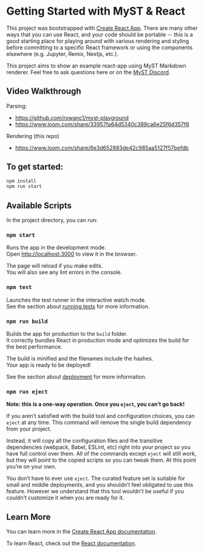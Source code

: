 # Getting Started with MyST & React

This project was bootstrapped with [Create React App](https://github.com/facebook/create-react-app). There are many other ways that you can use React, and your code should be portable -- this is a good starting place for playing around with various rendering and styling before committing to a specific React framework or using the components elsewhere (e.g. Jupyter, Remix, Nextjs, etc.).

This project aims to show an example react-app using MyST Markdown renderer. Feel free to ask questions here or on the [MyST Discord](https://discord.mystmd.org/).

## Video Walkthrough

Parsing:

- https://github.com/rowanc1/myst-playground
- https://www.loom.com/share/33957fa64d5340c389ca6e25f6d357f8

Rendering (this repo)

- https://www.loom.com/share/6e3d652883de42c985aa5127f57befdb

## To get started:

```bash
npm install
npm run start
```

## Available Scripts

In the project directory, you can run:

### `npm start`

Runs the app in the development mode.\
Open [http://localhost:3000](http://localhost:3000) to view it in the browser.

The page will reload if you make edits.\
You will also see any lint errors in the console.

### `npm test`

Launches the test runner in the interactive watch mode.\
See the section about [running tests](https://facebook.github.io/create-react-app/docs/running-tests) for more information.

### `npm run build`

Builds the app for production to the `build` folder.\
It correctly bundles React in production mode and optimizes the build for the best performance.

The build is minified and the filenames include the hashes.\
Your app is ready to be deployed!

See the section about [deployment](https://facebook.github.io/create-react-app/docs/deployment) for more information.

### `npm run eject`

**Note: this is a one-way operation. Once you `eject`, you can’t go back!**

If you aren’t satisfied with the build tool and configuration choices, you can `eject` at any time. This command will remove the single build dependency from your project.

Instead, it will copy all the configuration files and the transitive dependencies (webpack, Babel, ESLint, etc) right into your project so you have full control over them. All of the commands except `eject` will still work, but they will point to the copied scripts so you can tweak them. At this point you’re on your own.

You don’t have to ever use `eject`. The curated feature set is suitable for small and middle deployments, and you shouldn’t feel obligated to use this feature. However we understand that this tool wouldn’t be useful if you couldn’t customize it when you are ready for it.

## Learn More

You can learn more in the [Create React App documentation](https://facebook.github.io/create-react-app/docs/getting-started).

To learn React, check out the [React documentation](https://reactjs.org/).
